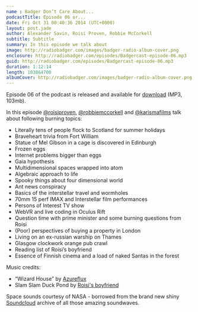 ```yaml
---
name : Badger Don’t Care About...
podcastTitle: Episode 06 or...
date: Fri Oct 31 00:40:36 2014 (UTC+0000)
layout: post.jade
author: Alexander Savin, Roisi Proven, Robbie McCorkell
subtitle: Subtitle
summary: In this episode we talk about
image: http://radiobadger.com/images/badger-radio-album-cover.png
enclosure: http://radiobadger.com/episodes/Badgercast-episode-06.mp3
guid: http://radiobadger.com/episodes/Badgercast-episode-06.mp3
duration: 1:12:14
length: 103864700
albumCover: http://radiobadger.com/images/badger-radio-album-cover.png
---
```


Episode 06 of the podcast is released and available for [download](http://radiobadger.com/episodes/Badgercast-episode-06.mp3) (MP3, 103mb).

In this episode [@roisiproven](https://twitter.com/roisiproven), [@robbiemccorkell](https://twitter.com/robbiemccorkell) and [@karismafilms](https://twitter.com/karismafilms) talk about following burning topics:

* Literally tens of people flock to Scotland for summer holidays
* Braveheart trivia from Fort William
* Statue of Mel Gibson in a cage is discovered in Edinburgh
* Frozen eggs
* Internet problems bigger than eggs
* Gaia hypothesis
* Multidimensional spaces wrapped into atom
* Algebraic approach to life
* Spooky things about four dimensional world
* Ant news conspiracy
* Basics of the interstellar travel and wormholes
* 70mm 15 perf IMAX and Interstellar film performances
* Persons of Interest TV show
* WebVR and live coding in Oculus Rift
* Question time with prime minister and some burning questions from Roisi
* (Poor) perspectives of buying a property in London
* Living on an ex-russian warship on Thames
* Glasgow clockwork orange pub crawl
* Reading list of Roisi’s boyfriend
* Essence of Finnish cinema and a load of naked Santas in the forest

Music credits:
* “Wizard House” by [Azureflux](http://freemusicarchive.org/music/Azureflux/Mean_Machine/01_azureflux_-_wizard_house)
* Slam Slam Duck Pond by [Roisi's boyfriend](https://twitter.com/hexcra)

Space sounds courtesy of NASA - borrowed from the brand new shiny [Soundcloud](https://soundcloud.com/nasa/) archive of all those amazing soundwaves.

